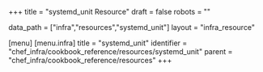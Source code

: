 +++
title = "systemd_unit Resource"
draft = false
robots = ""

data_path = ["infra","resources","systemd_unit"]
layout = "infra_resource"


[menu]
  [menu.infra]
    title = "systemd_unit"
    identifier = "chef_infra/cookbook_reference/resources/systemd_unit"
    parent = "chef_infra/cookbook_reference/resources"
+++

<!-- The contents of this page are automatically generated from the systemd_unit.yaml file in the data directory. -->
<!-- To suggest a change, edit the https://github.com/chef/chef/blob/master/lib/chef/resource/systemd_unit.rb file
      and submit a pull request to the https://github.com/chef/chef repository. -->
